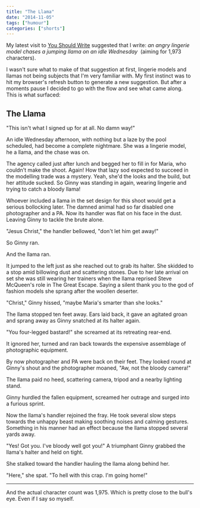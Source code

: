 ```yaml
---
title: "The Llama"
date: "2014-11-05"
tags: ["humour"]
categories: ["shorts"]
---
```


My latest visit to [You Should Write](http://youshouldwrite.com/) suggested that I write: *an angry lingerie model chases a jumping llama on an idle Wednesday*  (aiming for 1,973 characters).

<!--more-->

I wasn't sure what to make of that suggestion at first, lingerie models and llamas not being subjects that I'm very familiar with. My first instinct was to hit my browser's refresh button to generate a new suggestion. But after a moments pause I decided to go with the flow and see what came along. This is what surfaced:

## The Llama

"This isn't what I signed up for at all. No damn way!"

An idle Wednesday afternoon, with nothing but a laze by the pool scheduled, had become a complete nightmare. She was a lingerie model, he a llama, and the chase was on.

The agency called just after lunch and begged her to fill in for Maria, who couldn't make the shoot. Again! How that lazy sod expected to succeed in the modelling trade was a mystery. Yeah, she'd the looks and the build, but her attitude sucked. So Ginny was standing in again, wearing lingerie and trying to catch a bloody llama!

Whoever included a llama in the set design for this shoot would get a serious bollocking later. The damned animal had so far disabled one photographer and a PA. Now its handler was flat on his face in the dust. Leaving Ginny to tackle the brute alone.

"Jesus Christ," the handler bellowed, "don't let him get away!"

So Ginny ran.

And the llama ran.

It jumped to the left just as she reached out to grab its halter. She skidded to a stop amid billowing dust and scattering stones. Due to her late arrival on set she was still wearing her trainers when the llama reprised Steve McQueen's role in The Great Escape. Saying a silent thank you to the god of fashion models she sprang after the woollen deserter.

"Christ," Ginny hissed, "maybe Maria's smarter than she looks."

The llama stopped ten feet away. Ears laid back, it gave an agitated groan and sprang away as Ginny snatched at its halter again.

"You four-legged bastard!" she screamed at its retreating rear-end.

It ignored her, turned and ran back towards the expensive assemblage of photographic equipment.

By now photographer and PA were back on their feet. They looked round at Ginny's shout and the photographer moaned, "Aw, not the bloody camera!"

The llama paid no heed, scattering camera, tripod and a nearby lighting stand.

Ginny hurdled the fallen equipment, screamed her outrage and surged into a furious sprint.

Now the llama's handler rejoined the fray. He took several slow steps towards the unhappy beast making soothing noises and calming gestures. Something in his manner had an effect because the llama stopped several yards away.

"Yes! Got you. I've bloody well got you!" A triumphant Ginny grabbed the llama's halter and held on tight.

She stalked toward the handler hauling the llama along behind her.

"Here," she spat. "To hell with this crap. I'm going home!"

* * *

And the actual character count was 1,975. Which is pretty close to the bull's eye. Even if I say so myself.
